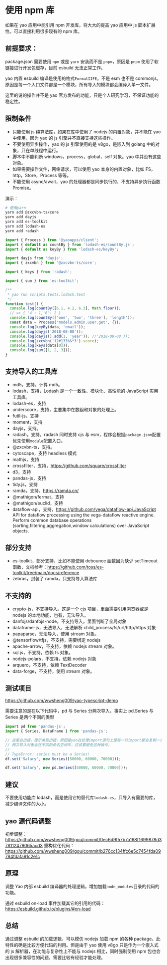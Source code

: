 # 使用 npm 库

如果在 yao 应用中能引用 npm 开发库，将大大的提高 yao 应用中 js 脚本扩展性。可以直接利用很多现有的 npm 库。

## 前提要求：

package.json 需要使用 `npm` 或是 `yarn` 安装而不是 `pnpm`，原因是 `pnpm` 使用了软链接进行开发包缓存，目前 esbuild 无法正常工作。

yao 内置 esbuild 编译是使用的格式`FormatIIFE`，不是 esm 也不是 commonjs。原因是每一个入口文件都是一个模块，所有导入的模块都会编译入单一文件。

这里的说的操作并不是 yao 官方发布的功能，只是个人研究学习，不保证功能的稳定性。

## 限制条件

- 只能使用 js 纯算法库，如果在库中使用了 nodejs 的内置对象，并不能在 yao 中使用，因为 yao 的 js 引擎并不直接支持这些操作。
- 不要使用异步操作，yao 的 js 引擎使用的是 v8go，是嵌入到 golang 中的对象，只在单线程中运行。
- 脚本中不能判断 windows，process，global，self 对象。yao 中并没有这些对象。
- 如果需要操作文件，网络请求，可以使用 yao 本身的内置对象，比如 FS，http，Store，Process 等等。
- 不能使用 async/await，yao 的处理器都是同步执行的，不支持异步执行函数 Promise。

演示：

```sh
# 使用yarn
yarn add @zxcvbn-ts/core
yarn add dayjs
yarn add es-toolkit
yarn add lodash-es
yarn add radash
```

```js
import { Process } from '@yaoapps/client';
import { default as countBy } from 'lodash-es/countBy.js';
import { default as keyBy } from 'lodash-es/keyBy';

import dayjs from 'dayjs';
import { zxcvbn } from '@zxcvbn-ts/core';

import { keys } from 'radash';

import { sum } from 'es-toolkit';

/**
 * yao run scripts.tests.lodash.test
 */
function test() {
  console.log(countBy([6.1, 4.2, 6.3], Math.floor));
  // => { '4': 1,'6': 2 }
  console.log(countBy(['one', 'two', 'three'], 'length'));
  const data = Process('models.admin.user.get', {});
  console.log(keyBy(data, 'email'));
  console.log(dayjs('2018-08-08'));
  console.log(dayjs().add(1, 'year')); //'2018-08-08'));
  console.log(zxcvbn('12#133%&*3').score);
  console.log(keys(data[0]));
  console.log(sum([1, 2, 3]));
}
```

## 支持导入的工具库

- md5，支持，计算 md5。
- lodash，支持，Lodash 是一个一致性、模块化、高性能的 JavaScript 实用工具库。
- lodash-es，支持
- underscore，支持，主要集中在数组和对象的处理上。
- futil-js，支持
- moment，支持
- dayjs，支持。
- radash，支持，radash 同时支持 cjs 与 esm，程序会根据`package.json`配置优先使用`module`配置入口。
- @zxcvbn-ts，支持。
- cytoscape，支持 headless 模式
- mathjs，支持
- crossfilter，支持，https://github.com/square/crossfilter
- d3，支持
- pandas-js，支持
- tidy.js，支持
- ramda，支持。https://ramda.cn/
- @mathigon/fermat，支持
- @mathigon/euclid，支持
- dataflow-api，支持，https://github.com/vega/dataflow-api,JavaScript API for dataflow processing using the vega-dataflow reactive engine. Perform common database operations (sorting,filtering,aggregation,window calculations) over JavaScript objects.

## 部分支持

- es-toolkit，部分支持，比如不能使用 debounce 函数因为缺少 setTimeout 函数，文档参考：https://github.com/toss/es-toolkit/tree/main/docs/reference
- zebras，封装了 ramda，只支持导入算法库

## 不支持的

- crypto-js，不支持导入。这是一个 cjs 项目，里面需要引用浏览器或是 nodejs 的本地功能，也有，无法导入。
- danfojs/danfojs-node，不支持导入，里面判断了全局对象
- dataframe-js，无法导入，无法解析 child_process/fs/url/http/https 对象
- papaparse，无法导入，使用 stream 对象。
- @tensorflow/tfjs，不支持，需要绑定 nodejs
- apache-arrow，不支持，依赖 nodejs stream 对象。
- sql.js，不支持，依赖 fs 对象。
- nodejs-polars，不支持，依赖 nodejs 对象
- arquero，不支持，依赖 TextDecoder
- data-forge，不支持，使用 stream 对象。

## 测试项目

https://github.com/wwsheng009/yao-typescript-demo

需要注意的是在以下代码中，pd 与 Series 分两次导入。事实上 pd.Series 与 Series 是两个不同的类型

```js
import pd from 'pandas-js';
import { Series, DataFrame } from 'pandas-js';

// 这里会出错，提示类型出错，原因是yao在处理import语句上是每一行import都会复制一次库代码。
// 两次导入对象会在不同的命名空间中，应该要避免这种操作。
//
// TypeError: series must be a Series!
df.set('Salary', new Series([50000, 60000, 70000]));

df.set('Salary', new pd.Series([50000, 60000, 70000]));
```

## 建议

不要使用功能库 lodash，而是使用它的替代库`lodash-es`，只导入有需要的库，减少编译文件的大小。

## yao 源代码调整

初步调整：
https://github.com/wwsheng009/gou/commit/0ec6d9f57b7a168f1699878d378112479065acd3
重构优化代码：
https://github.com/wwsheng009/gou/commit/b276cc134ffc6e5c7454fda09784fdafa91c2e1c

## 原理

调整 Yao 内部 esbuild 编译器的处理逻辑，增加加载`node_modules`目录的代码的功能。

通过 esbuild on-load 事件加载其它的引用的代码：https://esbuild.github.io/plugins/#on-load

## 总结

通过调整 esbuild 的加载逻辑，可以模仿 nodejs 加载 npm 的各种 package。此特性的确是比较方便代码的利用。但是由于 yao 使用 v8go 只是作为一个嵌入式的 js 解析器，在功能与复杂性上不能与 nodejs 相比，同时强制使用 npm 包也会出现很多兼容性的问题，需要比较有经验才能处理。
